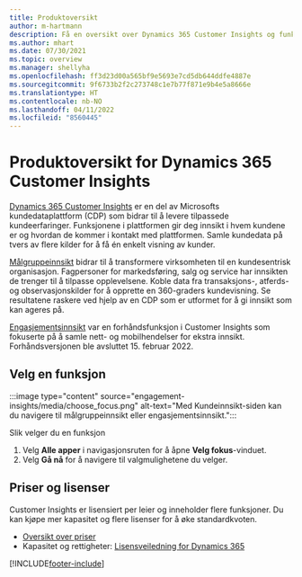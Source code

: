 ```yaml
---
title: Produktoversikt
author: m-hartmann
description: Få en oversikt over Dynamics 365 Customer Insights og funksjonene.
ms.author: mhart
ms.date: 07/30/2021
ms.topic: overview
ms.manager: shellyha
ms.openlocfilehash: ff3d23d00a565bf9e5693e7cd5db644ddfe4887e
ms.sourcegitcommit: 9f6733b2f2c273748c1e7b77f871e9b4e5a8666e
ms.translationtype: HT
ms.contentlocale: nb-NO
ms.lasthandoff: 04/11/2022
ms.locfileid: "8560445"
---
```

# <a name="product-overview-for-dynamics-365-customer-insights"></a>Produktoversikt for Dynamics 365 Customer Insights

[Dynamics 365 Customer Insights](https://dynamics.microsoft.com/ai/customer-insights/) er en del av Microsofts kundedataplattform (CDP) som bidrar til å levere tilpassede kundeerfaringer. Funksjonene i plattformen gir deg innsikt i hvem kundene er og hvordan de kommer i kontakt med plattformen. Samle kundedata på tvers av flere kilder for å få én enkelt visning av kunder.

[Målgruppeinnsikt](audience-insights/overview.md) bidrar til å transformere virksomheten til en kundesentrisk organisasjon. Fagpersoner for markedsføring, salg og service har innsikten de trenger til å tilpasse opplevelsene. Koble data fra transaksjons-, atferds- og observasjonskilder for å opprette en 360-graders kundevisning. Se resultatene raskere ved hjelp av en CDP som er utformet for å gi innsikt som kan ageres på. 

[Engasjementsinnsikt](engagement-insights/overview.md) var en forhåndsfunksjon i Customer Insights som fokuserte på å samle nett- og mobilhendelser for ekstra innsikt. Forhåndsversjonen ble avsluttet 15. februar 2022.
 
## <a name="choose-a-capability"></a>Velg en funksjon

:::image type="content" source="engagement-insights/media/choose_focus.png" alt-text="Med Kundeinnsikt-siden kan du navigere til målgruppeinnsikt eller engasjementsinnsikt.":::

Slik velger du en funksjon

1. Velg **Alle apper** i navigasjonsruten for å åpne **Velg fokus**-vinduet.
1. Velg **Gå nå** for å navigere til valgmulighetene du velger.

## <a name="pricing-and-licensing"></a>Priser og lisenser

Customer Insights er lisensiert per leier og inneholder flere funksjoner. Du kan kjøpe mer kapasitet og flere lisenser for å øke standardkvoten. 
- [Oversikt over priser](https://dynamics.microsoft.com/ai/customer-insights/pricing/)
- Kapasitet og rettigheter: [Lisensveiledning for Dynamics 365](https://go.microsoft.com/fwlink/?LinkId=866544)

[!INCLUDE[footer-include](includes/footer-banner.md)]

